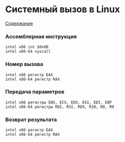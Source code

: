 # Системный вызов в Linux
[Содержание](../README.md)
### Aссемблерная инструкция
```
intel x86 int $0x80
intel x86-64 syscall
```
### Номер вызова
```
intel x86 регистр EAX
intel x86-64 регистр RAX
```
### Передача параметров
```
intel x86 регистры EBX, ECX, EDX, ESI, EDI, EBP
intel x86-64 регистры RDI, RSI, RDX, R10, R8, R9
```
### Возврат результата
```
intel x86 регистр EAX
intel x86-64 регистр RAX
```
